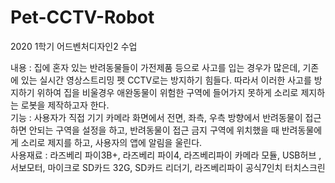 # Pet-CCTV-Robot
2020 1학기 어드벤처디자인2 수업 
 
내용 : 집에 혼자 있는 반려동물들이 가전제품 등으로 사고를 입는 경우가 많은데, 기존에 있는 실시간 영상스트리밍 펫 CCTV로는 방지하기 힘들다. 따라서 이러한 사고를 방지하기 위하여 집을 비울경우 애완동물이 위험한 구역에 들어가지 못하게 소리로 제지하는 로봇을 제작하고자 한다.  
기능 : 사용자가 직접 기기 카메라 화면에서 전면, 좌측, 우측 방향에서 반려동물이 접근하면 안되는 구역을 설정을 하고, 반려동물이  접근 금지 구역에 위치했을 때 반려동물에게 소리로 제지를 하고, 사용자의 앱에 알림을 울린다.  
사용재료 : 라즈베리 파이3B+, 라즈베리 파이4, 라즈베리파이 카메라 모듈, USB허브 , 서보모터, 마이크로 SD카드 32G, SD카드 리더기, 라즈베리파이 공식7인치 터치스크린
